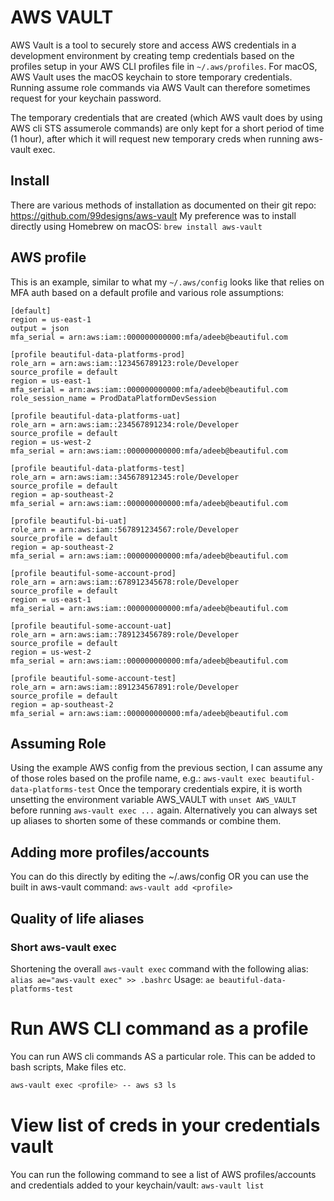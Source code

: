 # AWS VAULT

AWS Vault is a tool to securely store and access AWS credentials in a development environment by creating temp credentials based on the profiles setup in your AWS CLI profiles file in `~/.aws/profiles`. For macOS, AWS Vault uses the macOS keychain to store temporary credentials. Running assume role commands via AWS Vault can therefore sometimes request for your keychain password.

The temporary credentials that are created (which AWS vault does by using AWS cli STS assumerole commands) are only kept for a short period of time (1 hour), after which it will request new temporary creds when running aws-vault exec.

## Install
There are various methods of installation as documented on their git repo: https://github.com/99designs/aws-vault
My preference was to install directly using Homebrew on macOS: `brew install aws-vault`

## AWS profile
This is an example, similar to what my `~/.aws/config` looks like that relies on MFA auth based on a default profile and various role assumptions:

```
[default]
region = us-east-1
output = json
mfa_serial = arn:aws:iam::000000000000:mfa/adeeb@beautiful.com

[profile beautiful-data-platforms-prod]
role_arn = arn:aws:iam::123456789123:role/Developer
source_profile = default
region = us-east-1
mfa_serial = arn:aws:iam::000000000000:mfa/adeeb@beautiful.com
role_session_name = ProdDataPlatformDevSession

[profile beautiful-data-platforms-uat]
role_arn = arn:aws:iam::234567891234:role/Developer
source_profile = default
region = us-west-2
mfa_serial = arn:aws:iam::000000000000:mfa/adeeb@beautiful.com

[profile beautiful-data-platforms-test]
role_arn = arn:aws:iam::345678912345:role/Developer
source_profile = default
region = ap-southeast-2
mfa_serial = arn:aws:iam::000000000000:mfa/adeeb@beautiful.com

[profile beautiful-bi-uat]
role_arn = arn:aws:iam::567891234567:role/Developer
source_profile = default
region = ap-southeast-2
mfa_serial = arn:aws:iam::000000000000:mfa/adeeb@beautiful.com

[profile beautiful-some-account-prod]
role_arn = arn:aws:iam::678912345678:role/Developer
source_profile = default
region = us-east-1
mfa_serial = arn:aws:iam::000000000000:mfa/adeeb@beautiful.com

[profile beautiful-some-account-uat]
role_arn = arn:aws:iam::789123456789:role/Developer
source_profile = default
region = us-west-2
mfa_serial = arn:aws:iam::000000000000:mfa/adeeb@beautiful.com

[profile beautiful-some-account-test]
role_arn = arn:aws:iam::891234567891:role/Developer
source_profile = default
region = ap-southeast-2
mfa_serial = arn:aws:iam::000000000000:mfa/adeeb@beautiful.com

```

## Assuming Role
Using the example AWS config from the previous section, I can assume any of those roles based on the profile name, e.g.: `aws-vault exec beautiful-data-platforms-test`
Once the temporary credentials expire, it is worth unsetting the environment variable AWS_VAULT with `unset AWS_VAULT` before running `aws-vault exec ...` again.
Alternatively you can always set up aliases to shorten some of these commands or combine them.

## Adding more profiles/accounts
You can do this directly by editing the ~/.aws/config OR you can use the built in aws-vault command: `aws-vault add <profile>`

## Quality of life aliases
### Short aws-vault exec
Shortening the overall `aws-vault exec` command with the following alias: `alias ae="aws-vault exec" >> .bashrc`
Usage: `ae beautiful-data-platforms-test`

# Run AWS CLI command as a profile
You can run AWS cli commands AS a particular role. This can be added to bash scripts, Make files etc.
```bash
aws-vault exec <profile> -- aws s3 ls
```

# View list of creds in your credentials vault
You can run the following command to see a list of AWS profiles/accounts and credentials added to your keychain/vault: `aws-vault list`
